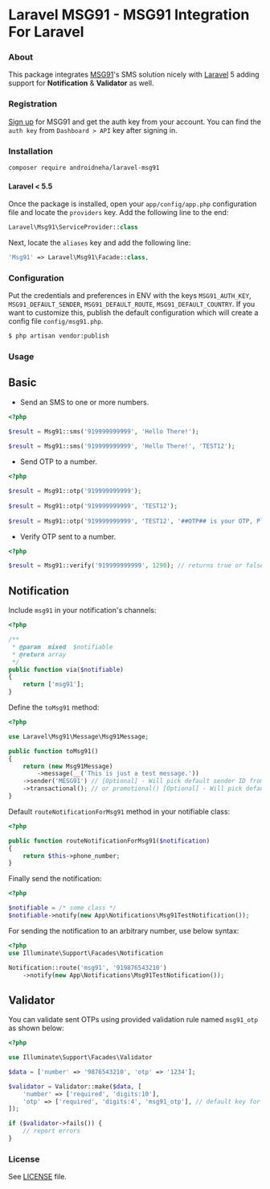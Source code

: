 # Laravel MSG91 - MSG91 Integration For Laravel

### About
This package integrates [MSG91](https://msg91.com)'s SMS solution nicely with [Laravel](https://laravel.com/) 5 adding support for **Notification** & **Validator** as well.

### Registration
[Sign up](https://msg91.com/signup) for MSG91 and get the auth key from your account. You can find the `auth key` from `Dashboard > API` key after signing in.

### Installation
```bash
composer require androidneha/laravel-msg91
```

#### Laravel < 5.5
Once the package is installed, open your `app/config/app.php` configuration file and locate the `providers` key. Add the following line to the end:

```php
Laravel\Msg91\ServiceProvider::class
```

Next, locate the `aliases` key and add the following line:

```php
'Msg91' => Laravel\Msg91\Facade::class,
```

### Configuration
Put the credentials and preferences in ENV with the keys `MSG91_AUTH_KEY`, `MSG91_DEFAULT_SENDER`, `MSG91_DEFAULT_ROUTE`, `MSG91_DEFAULT_COUNTRY`. If you want to customize this, publish the default configuration which will create a config file `config/msg91.php`.

```bash
$ php artisan vendor:publish
```

### Usage

## Basic
- Send an SMS to one or more numbers.
```php
<?php

$result = Msg91::sms('919999999999', 'Hello There!');
 
$result = Msg91::sms('919999999999', 'Hello There!', 'TEST12');
```

- Send OTP to a number.
```php
<?php

$result = Msg91::otp('919999999999');
   
$result = Msg91::otp('919999999999', 'TEST12');
   
$result = Msg91::otp('919999999999', 'TEST12', '##OTP## is your OTP, Please dont share it with anyone.');
```

- Verify OTP sent to a number.
```php
<?php

$result = Msg91::verify('919999999999', 1290); // returns true or false
```

## Notification
Include `msg91` in your notification's channels:
```php
<?php

/**
 * @param  mixed  $notifiable
 * @return array
 */
public function via($notifiable)
{
    return ['msg91'];
}
```

Define the `toMsg91` method:
```php
<?php

use Laravel\Msg91\Message\Msg91Message;

public function toMsg91()
{
    return (new Msg91Message)
        ->message(__('This is just a test message.'))
	->sender('MESG91') // [Optional] - Will pick default sender ID from MSG91_DEFAULT_SENDER or config
	->transactional(); // or promotional() [Optional] - Will pick default route from MSG91_DEFAULT_ROUTE or config
}
```

Default `routeNotificationForMsg91` method in your notifiable class:
```php
<?php

public function routeNotificationForMsg91($notification)
{
    return $this->phone_number;
}
```

Finally send the notification:
```php
<?php

$notifiable = /* some class */
$notifiable->notify(new App\Notifications\Msg91TestNotification());
```

For sending the notification to an arbitrary number, use below syntax:
```php
<?php
use Illuminate\Support\Facades\Notification

Notification::route('msg91', '919876543210')
    ->notify(new App\Notifications\Msg91TestNotification());
```

## Validator
You can validate sent OTPs using provided validation rule named `msg91_otp` as shown below:
```php
<?php

use Illuminate\Support\Facades\Validator

$data = ['number' => '9876543210', 'otp' => '1234'];

$validator = Validator::make($data, [
    'number' => ['required', 'digits:10'],
    'otp' => ['required', 'digits:4', 'msg91_otp'], // default key for source number is 'number', you can customize this using 'msg91_otp:key_name'
]);

if ($validator->fails()) {
    // report errors
}
```

### License

See [LICENSE](LICENSE) file.
